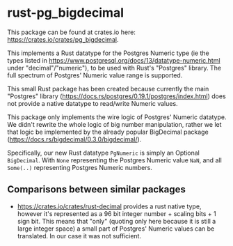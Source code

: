 # rust-pg_bigdecimal

This package can be found at crates.io here: https://crates.io/crates/pg_bigdecimal.

This implements a Rust datatype for the Postgres Numeric type (ie the types listed in https://www.postgresql.org/docs/13/datatype-numeric.html under "decimal"/"numeric"), to be used with Rust's "Postgres" library.
The full spectrum of Postgres' Numeric value range is supported.

This small Rust package has been created because currently the main "Postgres" library (https://docs.rs/postgres/0.19.1/postgres/index.html) does not provide a native datatype to read/write Numeric values.

This package only implements the wire logic of Postgres' Numeric datatype. We didn't rewrite the whole logic of big number manipulation,
rather we let that logic be implemented by the already popular BigDecimal package (https://docs.rs/bigdecimal/0.3.0/bigdecimal/).

Specifically, our new Rust datatype `PgNumeric` is simply an Optional `BigDecimal`.
With `None` representing the Postgres Numeric value `NaN`, and all `Some(..)` representing Postgres Numeric numbers.

## Comparisons between similar packages

- https://crates.io/crates/rust-decimal provides a rust native type, however it's represented as a 96 bit integer number + scaling bits + 1 sign bit.
This means that "only" (quoting only here because it is still a large integer space) a small part of Postgres' Numeric values can be translated. In our case it was not sufficient.
